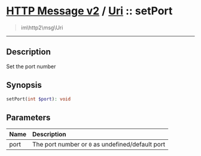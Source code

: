 # [HTTP Message v2](http2.md) / [Uri](http2-Uri.md) :: setPort
 > im\http2\msg\Uri
____

## Description
Set the port number

## Synopsis
```php
setPort(int $port): void
```

## Parameters
| Name | Description |
| :--- | :---------- |
| port | The port number or `0` as undefined/default port |
